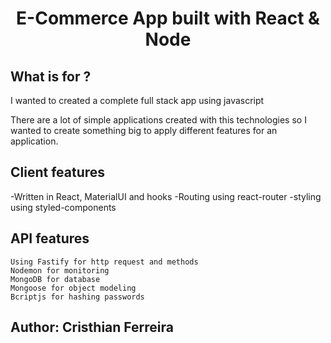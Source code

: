 <h1 align="center">E-Commerce App built with React & Node</h1>

## What is for ?

I wanted to created a complete full stack app using javascript

There are a lot of simple applications created with this technologies so I wanted to create something big to apply different features for an application.

## Client features
-Written in React, MaterialUI and hooks
-Routing using react-router
-styling using styled-components

## API features
    Using Fastify for http request and methods
    Nodemon for monitoring 
    MongoDB for database
    Mongoose for object modeling 
    Bcriptjs for hashing passwords

## Author: Cristhian Ferreira
